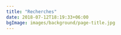 ```yaml
---
title: "Recherches"
date: 2018-07-12T18:19:33+06:00
bgImage: images/background/page-title.jpg
---
```

